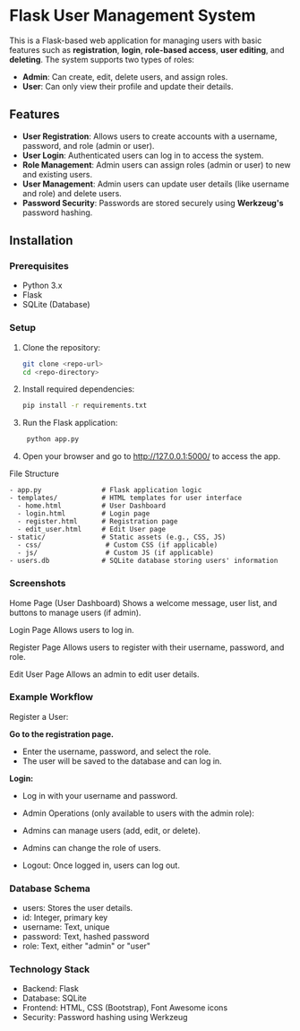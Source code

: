 # Flask User Management System

This is a Flask-based web application for managing users with basic features such as **registration**, **login**, **role-based access**, **user editing**, and **deleting**. The system supports two types of roles:
- **Admin**: Can create, edit, delete users, and assign roles.
- **User**: Can only view their profile and update their details.

## Features

- **User Registration**: Allows users to create accounts with a username, password, and role (admin or user).
- **User Login**: Authenticated users can log in to access the system.
- **Role Management**: Admin users can assign roles (admin or user) to new and existing users.
- **User Management**: Admin users can update user details (like username and role) and delete users.
- **Password Security**: Passwords are stored securely using **Werkzeug's** password hashing.

## Installation

### Prerequisites

- Python 3.x
- Flask
- SQLite (Database)

### Setup

1. Clone the repository:

   ```bash
   git clone <repo-url>
   cd <repo-directory>
2. Install required dependencies:
   
	```bash
	pip install -r requirements.txt

3. Run the Flask application:
   ```bash
	python app.py

4. Open your browser and go to http://127.0.0.1:5000/ to access the app.

File Structure

	- app.py               # Flask application logic
	- templates/           # HTML templates for user interface
	  - home.html          # User Dashboard
	  - login.html         # Login page
	  - register.html      # Registration page
	  - edit_user.html     # Edit User page
	- static/              # Static assets (e.g., CSS, JS)
	  - css/                # Custom CSS (if applicable)
	  - js/                 # Custom JS (if applicable)
	- users.db             # SQLite database storing users' information


### Screenshots
Home Page (User Dashboard)
Shows a welcome message, user list, and buttons to manage users (if admin).

Login Page
Allows users to log in.

Register Page
Allows users to register with their username, password, and role.

Edit User Page
Allows an admin to edit user details.

### Example Workflow
Register a User:

**Go to the registration page.**

- Enter the username, password, and select the role.
- The user will be saved to the database and can log in.

**Login:**
- Log in with your username and password.
- Admin Operations (only available to users with the admin role):
- Admins can manage users (add, edit, or delete).
- Admins can change the role of users.

- Logout: Once logged in, users can log out.

### Database Schema
- users: Stores the user details.
- id: Integer, primary key
- username: Text, unique
- password: Text, hashed password
- role: Text, either "admin" or "user"

### Technology Stack
- Backend: Flask
- Database: SQLite
- Frontend: HTML, CSS (Bootstrap), Font Awesome icons
- Security: Password hashing using Werkzeug
